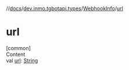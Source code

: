 //[docs](../../../index.md)/[dev.inmo.tgbotapi.types](../index.md)/[WebhookInfo](index.md)/[url](url.md)



# url  
[common]  
Content  
val [url](url.md): [String](https://kotlinlang.org/api/latest/jvm/stdlib/kotlin/-string/index.html)  



